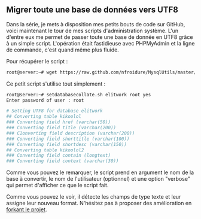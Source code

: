 <!--VarStream
title=Migrer toute une base de données vers UTF8
description=Vous avez peut-être commencé votre application avec les caractères\
 latins et pour des besoins d'internationalisation, vous souhaitez passer vos\
 bases en UTF8 ? La solution tient en un seul script.
shortTitle=Passer une base en UTF8
shortDesc=En savoir plus sur ce script
published=2012-05-10T08:48:13.000Z
lang=fr
location=FR
keywords.+=MySQL
categories.+=keywords.*
keywords.+=Outils
categories.+=keywords.*
-->

## Migrer toute une base de données vers UTF8

Dans la série, je mets à disposition mes petits bouts de code sur GitHub, voici
 maintenant le tour de mes scripts d'administration système. L'un d'entre eux me
 permet de passer toute une base de donnée en UTF8 grâce à un simple script.
 L'opération était fastidieuse avec PHPMyAdmin et la ligne de commande, c'est
 quand même plus fluide.

Pour récupérer le script :

```sh
root@server:~# wget https://raw.github.com/nfroidure/MysqlUtils/master/setdatabasecollate.sh
```

Ce petit script s'utilise tout simplement :

```sh
root@server:~# setdatabasecollate.sh elitwork root yes
Enter password of user : root

# Setting UTF8 for database elitwork
## Converting table kikoolol
### Converting field href (varchar(50))
### Converting field title (varchar(200))
### C1onverting field description (varchar(200))
### Converting field shorttitle (varchar(100))
### Converting field shortdesc (varchar(150))
## Converting table kikoolol2
### Converting field contain (longtext)
### Converting field context (varchar(30))
```

Comme vous pouvez le remarquer, le script prend en argument le nom de la base à
 convertir, le nom de l'utilisateur (optionnel) et une option "verbose" qui
 permet d'afficher ce que le script fait.

Comme vous pouvez le voir, il détecte les champs de type texte et leur assigne
 leur nouveau format. N'hésitez pas à proposer des amélioration en
 [forkant le projet](https://github.com/nfroidure/MysqlUtils "Voir le projet sur GitHub").
